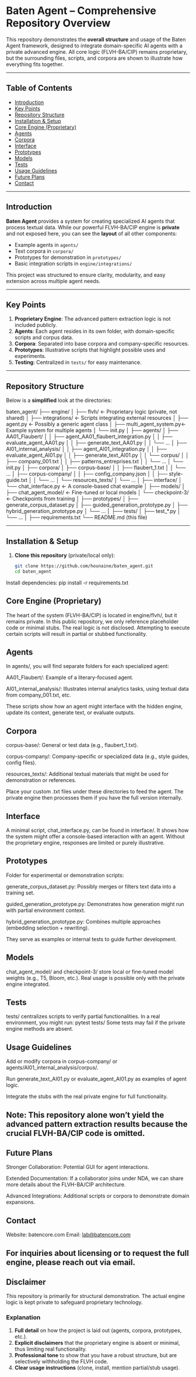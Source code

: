 # Baten Agent – Comprehensive Repository Overview

This repository demonstrates the **overall structure** and usage of the Baten Agent framework, designed to integrate domain-specific AI agents with a private advanced engine. All core logic (FLVH-BA/CIP) remains proprietary, but the surrounding files, scripts, and corpora are shown to illustrate how everything fits together.

---

## Table of Contents

- [Introduction](#introduction)
- [Key Points](#key-points)
- [Repository Structure](#repository-structure)
- [Installation & Setup](#installation--setup)
- [Core Engine (Proprietary)](#core-engine-proprietary)
- [Agents](#agents)
- [Corpora](#corpora)
- [Interface](#interface)
- [Prototypes](#prototypes)
- [Models](#models)
- [Tests](#tests)
- [Usage Guidelines](#usage-guidelines)
- [Future Plans](#future-plans)
- [Contact](#contact)

---

## Introduction

**Baten Agent** provides a system for creating specialized AI agents that process textual data. While our powerful FLVH-BA/CIP engine is **private** and not exposed here, you can see the **layout** of all other components:

- Example agents in `agents/`
- Text corpora in `corpora/`
- Prototypes for demonstration in `prototypes/`
- Basic integration scripts in `engine/integrations/`

This project was structured to ensure clarity, modularity, and easy extension across multiple agent needs.

---

## Key Points

1. **Proprietary Engine**: The advanced pattern extraction logic is not included publicly.
2. **Agents**: Each agent resides in its own folder, with domain-specific scripts and corpus data.
3. **Corpora**: Separated into base corpora and company-specific resources.
4. **Prototypes**: Illustrative scripts that highlight possible uses and experiments.
5. **Testing**: Centralized in `tests/` for easy maintenance.

---

## Repository Structure

Below is a **simplified** look at the directories:

baten_agent/ ├── engine/ │ ├── flvh/ ← Proprietary logic (private, not shared) │ ├── integrations/ ← Scripts integrating external resources │ ├── agent.py ← Possibly a generic agent class │ ├── multi_agent_system.py← Example system for multiple agents │ └── init.py │ ├── agents/ │ ├── AA01_Flaubert/ │ │ ├── agent_AA01_flaubert_integration.py │ │ ├── evaluate_agent_AA01.py │ │ ├── generate_text_AA01.py │ │ └── ... │ ├── AI01_internal_analysis/ │ │ ├── agent_AI01_integration.py │ │ ├── evaluate_agent_AI01.py │ │ ├── generate_text_AI01.py │ │ └── corpus/ │ │ ├── company_001.txt │ │ ├── patterns_entreprises.txt │ │ └── ... │ └── init.py │ ├── corpora/ │ ├── corpus-base/ │ │ ├── flaubert_1.txt │ │ └── ... │ ├── corpus-company/ │ │ ├── config_company.json │ │ ├── style-guide.txt │ │ └── ... │ └── resources_texts/ │ └── ... │ ├── interface/ │ └── chat_interface.py ← A console-based chat example │ ├── models/ │ ├── chat_agent_model/ ← Fine-tuned or local models │ └── checkpoint-3/ ← Checkpoints from training │ ├── prototypes/ │ ├── generate_corpus_dataset.py │ ├── guided_generation_prototype.py │ ├── hybrid_generation_prototype.py │ └── ... │ ├── tests/ │ ├── test_*.py │ └── ... │ ├── requirements.txt └── README.md (this file)


---

## Installation & Setup

1. **Clone this repository** (private/local only):
   ```bash
   git clone https://github.com/hounaine/baten_agent.git
   cd baten_agent

Install dependencies:
pip install -r requirements.txt

## Core Engine (Proprietary)
The heart of the system (FLVH-BA/CIP) is located in engine/flvh/, but it remains private. In this public repository, we only reference placeholder code or minimal stubs. The real logic is not disclosed. Attempting to execute certain scripts will result in partial or stubbed functionality.

## Agents
In agents/, you will find separate folders for each specialized agent:

AA01_Flaubert/: Example of a literary-focused agent.

AI01_internal_analysis/: Illustrates internal analytics tasks, using textual data from company_001.txt, etc.

These scripts show how an agent might interface with the hidden engine, update its context, generate text, or evaluate outputs.

## Corpora
corpus-base/: General or test data (e.g., flaubert_1.txt).

corpus-company/: Company-specific or specialized data (e.g., style guides, config files).

resources_texts/: Additional textual materials that might be used for demonstration or references.

Place your custom .txt files under these directories to feed the agent. The private engine then processes them if you have the full version internally.

## Interface
A minimal script, chat_interface.py, can be found in interface/. It shows how the system might offer a console-based interaction with an agent. Without the proprietary engine, responses are limited or purely illustrative.

## Prototypes
Folder for experimental or demonstration scripts:

generate_corpus_dataset.py: Possibly merges or filters text data into a training set.

guided_generation_prototype.py: Demonstrates how generation might run with partial environment context.

hybrid_generation_prototype.py: Combines multiple approaches (embedding selection + rewriting).

They serve as examples or internal tests to guide further development.

## Models
chat_agent_model/ and checkpoint-3/ store local or fine-tuned model weights (e.g., T5, Bloom, etc.). Real usage is possible only with the private engine integrated.

## Tests
tests/ centralizes scripts to verify partial functionalities. In a real environment, you might run:
pytest tests/
Some tests may fail if the private engine methods are absent.

## Usage Guidelines
Add or modify corpora in corpus-company/ or agents/AI01_internal_analysis/corpus/.

Run generate_text_AI01.py or evaluate_agent_AI01.py as examples of agent logic.

Integrate the stubs with the real private engine for full functionality.

## Note: This repository alone won’t yield the advanced pattern extraction results because the crucial FLVH-BA/CIP code is omitted.

## Future Plans
Stronger Collaboration: Potential GUI for agent interactions.

Extended Documentation: If a collaborator joins under NDA, we can share more details about the FLVH-BA/CIP architecture.

Advanced Integrations: Additional scripts or corpora to demonstrate domain expansions.

## Contact
Website: batencore.com
Email: lab@batencore.com

## For inquiries about licensing or to request the full engine, please reach out via email.

## Disclaimer
This repository is primarily for structural demonstration. The actual engine logic is kept private to safeguard proprietary technology.

### Explanation

1. **Full detail** on how the project is laid out (agents, corpora, prototypes, etc.).
2. **Explicit disclaimers** that the proprietary engine is absent or minimal, thus limiting real functionality.
3. **Professional tone** to show that you have a robust structure, but are selectively withholding the FLVH code. 
4. **Clear usage instructions** (clone, install, mention partial/stub usage).


